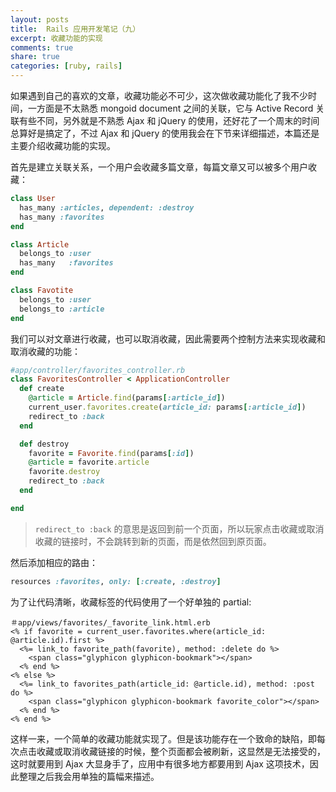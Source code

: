 ```yaml
---
layout: posts
title:  Rails 应用开发笔记（九）
excerpt: 收藏功能的实现
comments: true
share: true
categories: [ruby, rails]
---
```


如果遇到自己的喜欢的文章，收藏功能必不可少，这次做收藏功能化了我不少时间，一方面是不太熟悉 mongoid document 之间的关联，它与 Active Record 关联有些不同，另外就是不熟悉 Ajax 和 jQuery 的使用，还好花了一个周末的时间总算好是搞定了，不过 Ajax 和 jQuery 的使用我会在下节来详细描述，本篇还是主要介绍收藏功能的实现。

首先是建立关联关系，一个用户会收藏多篇文章，每篇文章又可以被多个用户收藏：

```ruby
class User
  has_many :articles, dependent: :destroy
  has_many :favorites
end

class Article
  belongs_to :user
  has_many   :favorites
end

class Favotite
  belongs_to :user
  belongs_to :article
end
```

我们可以对文章进行收藏，也可以取消收藏，因此需要两个控制方法来实现收藏和取消收藏的功能：

```ruby
#app/controller/favorites_controller.rb
class FavoritesController < ApplicationController
  def create
    @article = Article.find(params[:article_id])
    current_user.favorites.create(article_id: params[:article_id])
    redirect_to :back
  end

  def destroy
    favorite = Favorite.find(params[:id])
    @article = favorite.article
    favorite.destroy
    redirect_to :back
  end

end
```

> `redirect_to :back` 的意思是返回到前一个页面，所以玩家点击收藏或取消收藏的链接时，不会跳转到新的页面，而是依然回到原页面。

然后添加相应的路由：

```ruby
resources :favorites, only: [:create, :destroy]
```

为了让代码清晰，收藏标签的代码使用了一个好单独的 partial:

```erb
＃app/views/favorites/_favorite_link.html.erb
<% if favorite = current_user.favorites.where(article_id: @article.id).first %>
  <%= link_to favorite_path(favorite), method: :delete do %>
    <span class="glyphicon glyphicon-bookmark"></span>
  <% end %>
<% else %>
  <%= link_to favorites_path(article_id: @article.id), method: :post do %>
    <span class="glyphicon glyphicon-bookmark favorite_color"></span>
  <% end %>
<% end %>
```

这样一来，一个简单的收藏功能就实现了。但是该功能存在一个致命的缺陷，即每次点击收藏或取消收藏链接的时候，整个页面都会被刷新，这显然是无法接受的，这时就要用到 Ajax 大显身手了，应用中有很多地方都要用到 Ajax 这项技术，因此整理之后我会用单独的篇幅来描述。